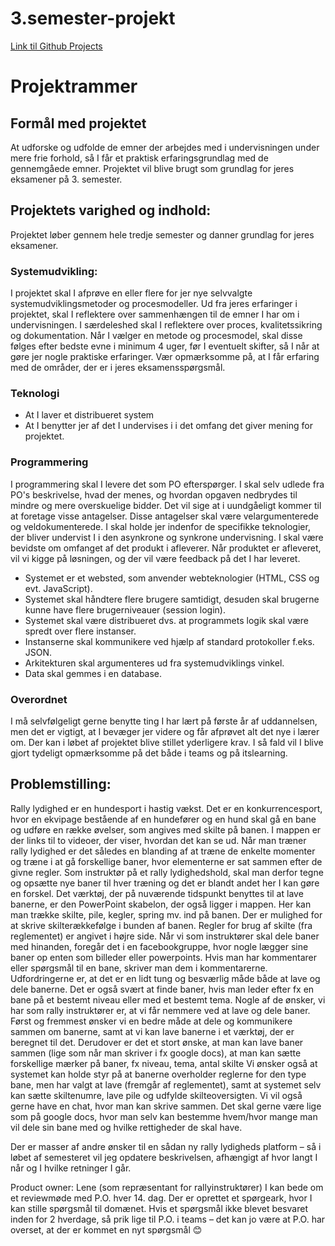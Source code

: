 # 3.semester-projekt

[Link til Github Projects](https://github.com/orgs/Team15UCL/projects/1)

# Projektrammer

## Formål med projektet
At udforske og udfolde de emner der arbejdes med i undervisningen under mere frie forhold, så I får et praktisk erfaringsgrundlag med de gennemgåede emner. Projektet vil blive brugt som grundlag for jeres eksamener på 3. semester.

## Projektets varighed og indhold:
Projektet løber gennem hele tredje semester og danner grundlag for jeres eksamener.

### Systemudvikling:
I projektet skal I afprøve en eller flere for jer nye selvvalgte systemudviklingsmetoder og procesmodeller. Ud fra jeres erfaringer i projektet, skal I reflektere over sammenhængen til de emner I har om i undervisningen. I særdeleshed skal I reflektere over proces, kvalitetssikring og dokumentation. Når I vælger en metode og procesmodel, skal disse følges efter bedste evne i minimum 4 uger, før I eventuelt skifter, så I når at gøre jer nogle praktiske erfaringer.
Vær opmærksomme på, at I får erfaring med de områder, der er i jeres eksamensspørgsmål.

### Teknologi
-	At I laver et distribueret system
-	At I benytter jer af det I undervises i i det omfang det giver mening for projektet.

### Programmering 
I programmering skal I levere det som PO efterspørger. I skal selv udlede fra PO's beskrivelse, hvad der menes, og hvordan opgaven nedbrydes til mindre og mere overskuelige bidder. Det vil sige at i uundgåeligt kommer til at foretage visse antagelser. Disse antagelser skal være velargumenterede og veldokumenterede. I skal holde jer indenfor de specifikke teknologier, der bliver undervist I i den asynkrone og synkrone undervisning. I skal være bevidste om omfanget af det produkt i afleverer.  Når produktet er afleveret, vil vi kigge på løsningen, og der vil være feedback på det I har leveret.

-	Systemet er et websted, som anvender webteknologier (HTML, CSS og evt. JavaScript).
-	Systemet skal håndtere flere brugere samtidigt, desuden skal brugerne kunne have flere brugerniveauer (session login).
-	Systemet skal være distribueret dvs. at programmets logik skal være spredt over flere instanser.
-	Instanserne skal kommunikere ved hjælp af standard protokoller f.eks. JSON.
-	Arkitekturen skal argumenteres ud fra systemudviklings vinkel.
-	Data skal gemmes i en database.  

### Overordnet
I må selvfølgeligt gerne benytte ting I har lært på første år af uddannelsen, men det er vigtigt, at I bevæger jer videre og får afprøvet alt det nye i lærer om.
Der kan i løbet af projektet blive stillet yderligere krav. I så fald vil I blive gjort tydeligt opmærksomme på det både i teams og på itslearning.

## Problemstilling:
Rally lydighed er en hundesport i hastig vækst. Det er en konkurrencesport, hvor en ekvipage bestående af en hundefører og en hund skal gå en bane og udføre en række øvelser, som angives med skilte på banen.
I mappen er der links til to videoer, der viser, hvordan det kan se ud. 
Når man træner rally lydighed er det således en blanding af at træne de enkelte momenter og træne i at gå forskellige baner, hvor elementerne er sat sammen efter de givne regler.
Som instruktør på et rally lydighedshold, skal man derfor tegne og opsætte nye baner til hver træning og det er blandt andet her I kan gøre en forskel.
Det værktøj, der på nuværende tidspunkt benyttes til at lave banerne, er den PowerPoint skabelon, der også ligger i mappen. Her kan man trække skilte, pile, kegler, spring mv. ind på banen. Der er mulighed for at skrive skilterækkefølge i bunden af banen. Regler for brug af skilte (fra reglementet) er angivet i højre side.
Når vi som instruktører skal dele baner med hinanden, foregår det i en facebookgruppe, hvor nogle lægger sine baner op enten som billeder eller powerpoints. Hvis man har kommentarer eller spørgsmål til en bane, skriver man dem i kommentarerne.  
Udfordringerne er, at det er en lidt tung og besværlig måde både at lave og dele banerne. Det er også svært at finde baner, hvis man leder efter fx en bane på et bestemt niveau eller med et bestemt tema.
Nogle af de ønsker, vi har som rally instruktører er, at vi får nemmere ved at lave og dele baner.
Først og fremmest ønsker vi en bedre måde at dele og kommunikere sammen om banerne, samt at vi kan lave banerne i et værktøj, der er beregnet til det.
Derudover er det et stort ønske, at man kan lave baner sammen (lige som når man skriver i fx google docs), at man kan sætte forskellige mærker på baner, fx niveau, tema, antal skilte 
Vi ønsker også at systemet kan holde styr på at banerne overholder reglerne for den type bane, men har valgt at lave (fremgår af reglementet), samt at systemet selv kan sætte skiltenumre, lave pile og udfylde skilteoversigten.
Vi vil også gerne have en chat, hvor man kan skrive sammen. 
Det skal gerne være lige som på google docs, hvor man selv kan bestemme hvem/hvor mange man vil dele sin bane med og hvilke rettigheder de skal have.

Der er masser af andre ønsker til en sådan ny rally lydigheds platform – så i løbet af semesteret vil jeg opdatere beskrivelsen, afhængigt af hvor langt I når og I hvilke retninger I går.

Product owner: Lene (som repræsentant for rallyinstruktører)
I kan bede om et reviewmøde med P.O. hver 14. dag.
Der er oprettet et spørgeark, hvor I kan stille spørgsmål til domænet. Hvis et spørgsmål ikke blevet besvaret inden for 2 hverdage, så prik lige til P.O. i teams – det kan jo være at P.O. har overset, at der er kommet en nyt spørgsmål 😊
